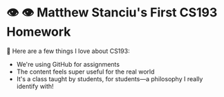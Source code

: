 # 👁 👁 Matthew Stanciu's First CS193 Homework

👋 Here are a few things I love about CS193:

- We're using GitHub for assignments
- The content feels super useful for the real world
- It's a class taught by students, for students—a philosophy I really identify with!
